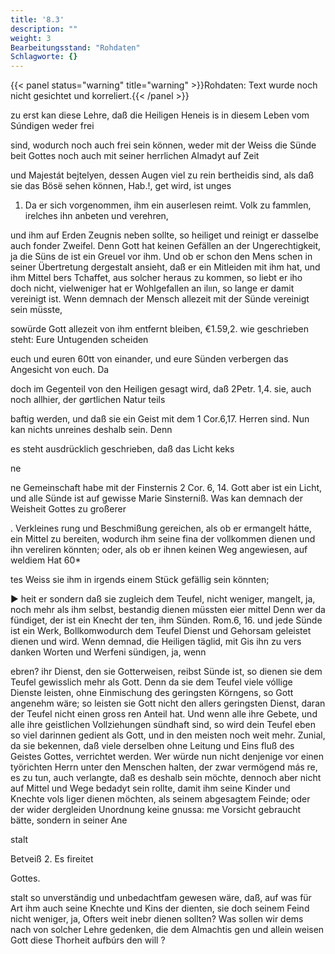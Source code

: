 ```yaml
---
title: '8.3'
description: ""
weight: 3
Bearbeitungsstand: "Rohdaten"
Schlagworte: {}
---
```


{{< panel status="warning" title="warning" >}}Rohdaten: Text wurde noch nicht gesichtet und korreliert.{{< /panel >}}
<!-- Seite 342 -->


 zu erst kan diese Lehre, daß die Heiligen Heneis is in diesem Leben vom Súndigen weder frei

sind, wodurch noch auch frei sein können, weder mit der Weiss die Sünde beit Gottes noch auch mit seiner herrlichen Almadyt auf Zeit

und Majestát bejtelyen, dessen Augen viel zu rein bertheidis sind, als daß sie das Bösë sehen können, Hab.!, get wird, ist unges

1. Da er sich vorgenommen, ihm ein auserlesen reimt. Volk zu fammlen, irelches ihn anbeten und verehren,

und ihm auf Erden Zeugnis neben sollte, so heiliget und reinigt er dasselbe auch fonder Zweifel. Denn Gott hat keinen Gefällen an der Ungerechtigkeit, ja die Süns de ist ein Greuel vor ihm. Und ob er schon den Mens schen in seiner Übertretung dergestalt ansieht, daß er ein Mitleiden mit ihm hat, und ihm Mittel bers Tchaffet, aus solcher heraus zu kommen, so liebt er iho doch nicht, vielweniger hat er Wohlgefallen an ilıın, so lange er damit vereinigt
 ist. Wenn demnach der Mensch allezeit mit der Sünde vereinigt
 sein müsste,

sowürde Gott allezeit von ihm entfernt bleiben, €1.59,2. wie geschrieben  steht: Eure Untugenden scheiden

euch und euren 60tt von einander, und eure Sünden verbergen das Angesicht von euch. Da

doch im Gegenteil von den Heiligen gesagt wird, daß 2Petr. 1,4. sie, auch noch allhier, der gørtlichen Natur teils

baftig werden, und daß sie ein Geist mit dem 1 Cor.6,17. Herren sind. Nun kan nichts unreines deshalb sein. Denn

es steht ausdrücklich geschrieben, daß das Licht keks

ne
<!-- Seite 343 -->
ne Gemeinschaft habe mit der Finsternis 2 Cor. 6, 14. Gott aber ist ein Licht, und alle Sünde ist auf gewisse Marie Sinsterniß. Was kan demnach der Weisheit Gottes zu großerer

. Verkleines rung und Beschmißung gereichen, als ob er ermangelt hátte, ein Mittel zu bereiten, wodurch ihm seine fina der vollkommen dienen und ihn vereliren könnten; oder, als ob er ihnen keinen Weg angewiesen, auf weldiem Hat 60*

tes Weiss sie ihm in irgends einem Stück gefällig sein könnten;

► heit er sondern daß sie zugleich dem Teufel, nicht weniger, mangelt, ja, noch mehr als ihm selbst, bestandig dienen müssten eier mittel Denn wer da fündiget, der ist ein Knecht der ten, ihm Sünden. Rom.6, 16. und jede Sünde ist ein Werk, Bollkomwodurch dem Teufel Dienst und Gehorsam geleistet dienen und wird. Wenn demnad, die Heiligen täglid, mit Gis ihn zu vers danken Worten und Werfeni sündigen, ja, wenn

ebren? ihr Dienst, den sie Gotterweisen, reibst Sünde ist, so dienen sie dem Teufel gewisslich mehr als Gott. Denn da sie dem Teufel viele vóllige Dienste leisten, ohne Einmischung des geringsten Körngens, so Gott angenehm wäre; so leisten sie Gott nicht den allers geringsten Dienst, daran der Teufel nicht einen gross ren Anteil hat. Und wenn alle ihre Gebete, und alle ihre geistlichen Vollziehungen sündhaft sind, so wird dein Teufel eben so viel darinnen gedient als Gott, und in den meisten noch weit mehr. Zunial, da sie bekennen, daß viele derselben ohne Leitung und Eins fluß des Geistes Gottes, verrichtet werden. Wer würde nun nicht denjenige vor einen työrichten Herrn unter den Menschen halten, der zwar vermögend más re, es zu tun, auch verlangte, daß es deshalb sein möchte, dennoch aber nicht auf Mittel und Wege bedadyt sein rollte, damit ihm seine Kinder und Knechte vols liger dienen möchten, als seinem abgesagtem Feinde; oder der wider dergleiden Unordnung keine gnussa: me Vorsicht gebraucht bätte, sondern in seiner Ane

stalt

 Betveiß 2.
Es fireitet

Gottes.
<!-- Seite 344 -->
stalt so unverständig und unbedachtfam gewesen wäre, daß, auf was für Art ihm auch seine Knechte und Kins der dienten, sie doch seinem Feind nicht weniger, ja, Ofters weit inebr dienen sollten? Was sollen wir dems nach von solcher Lehre gedenken, die dem Almachtis gen und allein weisen Gott diese Thorheit aufbúrs den will ?

